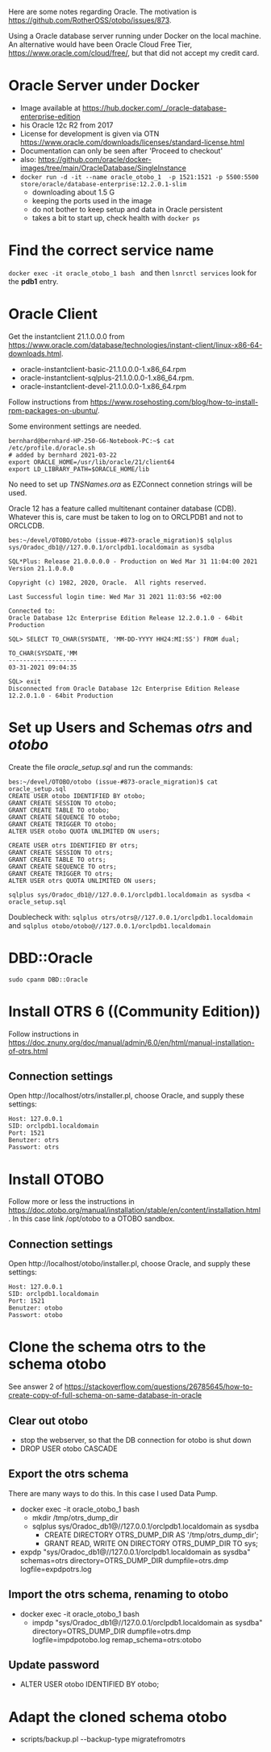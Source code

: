 Here are some notes regarding Oracle. The motivation is https://github.com/RotherOSS/otobo/issues/873.

Using a Oracle database server running under Docker on the local machine. An alternative would have been Oracle Cloud Free Tier, https://www.oracle.com/cloud/free/, but that did not accept my credit card.

# Oracle Server under Docker


- Image available at https://hub.docker.com/_/oracle-database-enterprise-edition 
- his Oracle 12c R2 from 2017
- License for development is given via OTN https://www.oracle.com/downloads/licenses/standard-license.html
- Documentation can only be seen after 'Proceed to checkout'
- also: https://github.com/oracle/docker-images/tree/main/OracleDatabase/SingleInstance
- `docker run -d -it --name oracle_otobo_1  -p 1521:1521 -p 5500:5500 store/oracle/database-enterprise:12.2.0.1-slim` 
  - downloading about 1.5 G
  - keeping the ports used in the image
  - do not bother to keep setup and data in Oracle persistent
  - takes a bit to start up, check health with `docker ps`

# Find the correct service name

`docker exec -it oracle_otobo_1 bash ` and then `lsnrctl services` look for the **pdb1** entry.

# Oracle Client

Get the instantclient 21.1.0.0.0 from https://www.oracle.com/database/technologies/instant-client/linux-x86-64-downloads.html. 
- oracle-instantclient-basic-21.1.0.0.0-1.x86_64.rpm
- oracle-instantclient-sqlplus-21.1.0.0.0-1.x86_64.rpm.
- oracle-instantclient-devel-21.1.0.0.0-1.x86_64.rpm

Follow instructions from https://www.rosehosting.com/blog/how-to-install-rpm-packages-on-ubuntu/.

Some environment settings are needed.

    bernhard@bernhard-HP-250-G6-Notebook-PC:~$ cat /etc/profile.d/oracle.sh 
    # added by bernhard 2021-03-22
    export ORACLE_HOME=/usr/lib/oracle/21/client64
    export LD_LIBRARY_PATH=$ORACLE_HOME/lib

No need to set up _TNSNames.ora_ as EZConnect connetion strings will be used.
        
Oracle 12 has a feature called multitenant container database (CDB). Whatever this is,
care must be taken to log on to ORCLPDB1 and not to ORCLCDB.

    bes:~/devel/OTOBO/otobo (issue-#873-oracle_migration)$ sqlplus sys/Oradoc_db1@//127.0.0.1/orclpdb1.localdomain as sysdba 

    SQL*Plus: Release 21.0.0.0.0 - Production on Wed Mar 31 11:04:00 2021
    Version 21.1.0.0.0

    Copyright (c) 1982, 2020, Oracle.  All rights reserved.

    Last Successful login time: Wed Mar 31 2021 11:03:56 +02:00

    Connected to:
    Oracle Database 12c Enterprise Edition Release 12.2.0.1.0 - 64bit Production

    SQL> SELECT TO_CHAR(SYSDATE, 'MM-DD-YYYY HH24:MI:SS') FROM dual;

    TO_CHAR(SYSDATE,'MM
    -------------------
    03-31-2021 09:04:35

    SQL> exit
    Disconnected from Oracle Database 12c Enterprise Edition Release 12.2.0.1.0 - 64bit Production

# Set up Users and Schemas _otrs_ and _otobo_

Create the file _oracle_setup.sql_ and run the commands:

    bes:~/devel/OTOBO/otobo (issue-#873-oracle_migration)$ cat oracle_setup.sql 
    CREATE USER otobo IDENTIFIED BY otobo;
    GRANT CREATE SESSION TO otobo;
    GRANT CREATE TABLE TO otobo;
    GRANT CREATE SEQUENCE TO otobo;
    GRANT CREATE TRIGGER TO otobo;
    ALTER USER otobo QUOTA UNLIMITED ON users;

    CREATE USER otrs IDENTIFIED BY otrs;
    GRANT CREATE SESSION TO otrs;
    GRANT CREATE TABLE TO otrs;
    GRANT CREATE SEQUENCE TO otrs;
    GRANT CREATE TRIGGER TO otrs;
    ALTER USER otrs QUOTA UNLIMITED ON users;

    sqlplus sys/Oradoc_db1@//127.0.0.1/orclpdb1.localdomain as sysdba < oracle_setup.sql 
    
Doublecheck with: `sqlplus otrs/otrs@//127.0.0.1/orclpdb1.localdomain` and `sqlplus otobo/otobo@//127.0.0.1/orclpdb1.localdomain`

# DBD::Oracle

    sudo cpanm DBD::Oracle
    
# Install OTRS 6 ((Community Edition))

Follow instructions in https://doc.znuny.org/doc/manual/admin/6.0/en/html/manual-installation-of-otrs.html   

## Connection settings

Open http://localhost/otrs/installer.pl, choose Oracle, and supply these settings:

    Host: 127.0.0.1
    SID: orclpdb1.localdomain
    Port: 1521
    Benutzer: otrs
    Passwort: otrs

# Install OTOBO

Follow more or less the instructions in https://doc.otobo.org/manual/installation/stable/en/content/installation.html . In this case link /opt/otobo to a OTOBO sandbox.

## Connection settings

Open http://localhost/otobo/installer.pl, choose Oracle, and supply these settings:

    Host: 127.0.0.1
    SID: orclpdb1.localdomain
    Port: 1521
    Benutzer: otobo
    Passwort: otobo

# Clone the schema otrs to the schema otobo

See answer 2 of 
https://stackoverflow.com/questions/26785645/how-to-create-copy-of-full-schema-on-same-database-in-oracle

## Clear out otobo

- stop the webserver, so that the DB connection for otobo is shut down
- DROP USER otobo CASCADE

## Export the otrs schema

There are many ways to do this. In this case I used Data Pump. 

- docker exec -it oracle_otobo_1 bash
  - mkdir /tmp/otrs_dump_dir
  - sqlplus sys/Oradoc_db1@//127.0.0.1/orclpdb1.localdomain as sysdba
    - CREATE DIRECTORY OTRS_DUMP_DIR AS '/tmp/otrs_dump_dir';
    - GRANT READ, WRITE ON DIRECTORY OTRS_DUMP_DIR TO sys;
 - expdp \"sys/Oradoc_db1@//127.0.0.1/orclpdb1.localdomain as sysdba\"  schemas=otrs directory=OTRS_DUMP_DIR  dumpfile=otrs.dmp logfile=expdpotrs.log

## Import the otrs schema, renaming to otobo

- docker exec -it oracle_otobo_1 bash
  - impdp \"sys/Oradoc_db1@//127.0.0.1/orclpdb1.localdomain as sysdba\" directory=OTRS_DUMP_DIR dumpfile=otrs.dmp logfile=impdpotobo.log  remap_schema=otrs:otobo

## Update password 

- ALTER USER otobo IDENTIFIED BY otobo;

# Adapt the cloned schema otobo

- scripts/backup.pl --backup-type migratefromotrs
